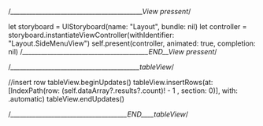 /*__________________________________________View  pressent*/

let storyboard = UIStoryboard(name: "Layout", bundle: nil)
let controller = storyboard.instantiateViewController(withIdentifier: "Layout.SideMenuView")
self.present(controller, animated: true, completion: nil)
/*________________________________________END__View  pressent*/


/*_________________________________________tableView*/

//insert row
tableView.beginUpdates()
tableView.insertRows(at: [IndexPath(row: (self.dataArray?.results?.count)! - 1 , section: 0)], with: .automatic)
tableView.endUpdates()

/*_____________________________________END____tableView*/
